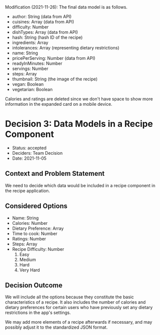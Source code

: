 Modification (2021-11-26): The final data model is as follows.
- author: String (data from API)
- cuisines: Array (data from API)
- difficulty: Number
- dishTypes: Array (data from API)
- hash: String (hash ID of the recipe)
- ingredients: Array
- intolerances: Array (representing dietary restrictions)
- name: String
- pricePerServing: Number (data from API)
- readyInMinutes: Number
- servings: Number
- steps: Array
- thumbnail: String (the image of the recipe)
- vegan: Boolean
- vegetarian: Boolean

Calories and ratings are deleted since we don't have space to show more information in the expanded card on a mobile device.

# Decision 3: Data Models in a Recipe Component

* Status: accepted
* Deciders: Team Decision
* Date: 2021-11-05

## Context and Problem Statement

We need to decide which data would be included in a recipe component in the recipe application.

## Considered Options

* Name: String
* Calories: Number
* Dietary Preference: Array
* Time to cook: Number
* Ratings: Number
* Steps: Array
* Recipe Difficulty: Number
  1. Easy
  2. Medium
  3. Hard
  4. Very Hard

## Decision Outcome

We will include all the options because they constitute the basic characteristics of a recipe. It also includes the number of calories and dietary preferences for certain users who have previously set any dietary restrictions in the app's settings.

We may add more elements of a recipe afterwards if necessary, and may possibly adjust it to the standardized JSON format.
